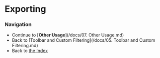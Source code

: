 # Exporting


### Navigation

* Continue to [**Other Usage**](/docs/07. Other Usage.md)
* Back to [Toolbar and Custom Filtering](/docs/05. Toolbar and Custom Filtering.md)
* Back to [the Index](/docs/README.md)
